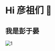 # Hi 彦祖们 👋

## 我是彭于晏

![1](https://p1-juejin.byteimg.com/tos-cn-i-k3u1fbpfcp/52bc64c9bd474837891950c4a0cfde57~tplv-k3u1fbpfcp-jj-mark:0:0:0:0:q75.image#?w=800&h=1000&s=757936&e=png&b=452b23)

